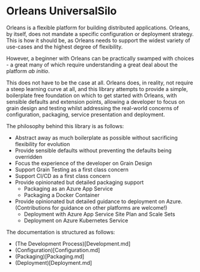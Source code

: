 # Orleans UniversalSilo
Orleans is a flexible platform for building distributed applications. Orleans, by itself, does not mandate a specific configuration or deployment strategy. This is how it should be, as Orleans needs to support the widest variety of use-cases and the highest degree of flexibility.

However, a beginner with Orleans can be practically swamped with choices - a great many of which require understanding a great deal about the platform _ab initio_.

This does not have to be the case at all. Orleans does, in reality, not require a steep learning curve at all, and this library attempts to provide a simple, boilerplate free foundation on which to get started with Orleans, with sensible defaults and extension points, allowing a developer to focus on grain design and testing whilst addressing the real-world concerns of configuration, packaging, service presentation and deployment.

The philosophy behind this library is as follows:

* Abstract away as much boilerplate as possible without sacrificing flexibility for evolution
* Provide sensible defaults without preventing the defaults being overridden
* Focus the experience of the developer on Grain Design
* Support Grain Testing as a first class concern
* Support CI/CD as a first class concern
* Provide opinionated but detailed packaging support
    * Packaging as an Azure App Service
    * Packaging a Docker Container
* Provide opinionated but detailed guidance to deployment on Azure. (Contributions for guidance on other platforms are welcome!)
    * Deployment with Azure App Service Site Plan and Scale Sets
    * Deployment on Azure Kubernetes Service

The documentation is structured as follows:

- (The Development Process)[Development.md]
- (Configuration)[Configuration.md]
- (Packaging)[Packaging.md]
- (Deployment)[Deployment.md]